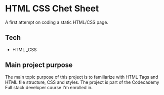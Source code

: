 # **HTML CSS Chet Sheet**

A first attempt on coding a static HTML/CSS page.

## **Tech**
- HTML
_CSS

## **Main project purpose**
The main topic purpose of this project is to familiarize with HTML Tags and 
HTML file structure, CSS and styles.
The project is part of the Codecademy Full stack developer course I'm enrolled in.